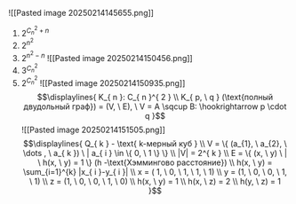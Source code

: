 ![[Pasted image 20250214145655.png]]
1) ${\displaystyle 2^{ C_{ n }^{ 2 } + n }}$
2) ${\displaystyle 2^{ n^{ 2 } }}$
3) ${\displaystyle 2^{ n^{ 2 }-n }}$
![[Pasted image 20250214150456.png]]
1) ${\displaystyle 3^{ C_{ n }^{ 2 } }}$
2) ${\displaystyle 2^{ C_{ n }^{ 2 } }}$
![[Pasted image 20250214150935.png]]
$$\displaylines{
K_{ n }: C_{ n }^{ 2 } \\
K_{ p, \  q } (\text{полный двудольный граф}) = (V, \  E), \  V = A \sqcup B: \hookrightarrow p \cdot  q
}$$
![[Pasted image 20250214151505.png]]
$$\displaylines{
Q_{ k } - \text{ k-мерный куб } \\
V = \{ (a_{1}, \  a_{2}, \  \dots , \  a_{ k }) \ | a_{ i } \in  \{ 0, \  1 \} \} \\
|V| = 2^{ k } \\
E = \{ (x, \  y) \ | \ h(x, \  y) = 1 \} (h  -\text{Хэммингово расстояние}) \\
h(x, \  y) = \sum_{i=1}^{k} |x_{ i }-y_{ i }| \\
x = ( 1, \  0, \  1, \  1, \  1) \\
y = (1, \  0, \  0, \  1, \  1) \\
z = (1, \  0, \  0, \  1, \  0) \\
h(x, \  y) = 1 \\
h(x, \  z) = 2 \\
h(y, \  z) = 1
}$$
